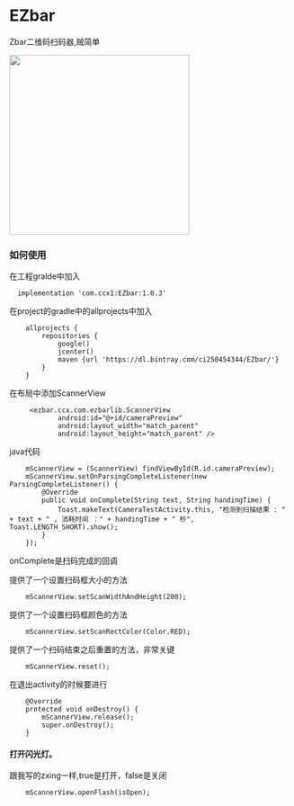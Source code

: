 # EZbar

Zbar二维码扫码器,贼简单

<img src="/gif/img.gif" width="320px" />

### 如何使用

在工程gralde中加入

      implementation 'com.ccx1:EZbar:1.0.3'


在project的gradle中的allprojects中加入


        allprojects {
            repositories {
                google()
                jcenter()
                maven {url 'https://dl.bintray.com/ci250454344/EZbar/'}
            }
        }


在布局中添加ScannerView


         <ezbar.ccx.com.ezbarlib.ScannerView
                android:id="@+id/cameraPreview"
                android:layout_width="match_parent"
                android:layout_height="match_parent" />

java代码

        mScannerView = (ScannerView) findViewById(R.id.cameraPreview);
        mScannerView.setOnParsingCompleteListener(new ParsingCompleteListener() {
            @Override
            public void onComplete(String text, String handingTime) {
                Toast.makeText(CameraTestActivity.this, "检测到扫描结果 : " + text + " , 消耗时间 ：" + handingTime + " 秒", Toast.LENGTH_SHORT).show();
            }
        });

onComplete是扫码完成的回调

提供了一个设置扫码框大小的方法

        mScannerView.setScanWidthAndHeight(200);


提供了一个设置扫码框颜色的方法

        mScannerView.setScanRectColor(Color.RED);

提供了一个扫码结束之后重置的方法，非常关键

        mScannerView.reset();

在退出activity的时候要进行

        @Override
        protected void onDestroy() {
            mScannerView.release();
            super.onDestroy();
        }


#### 打开闪光灯。

跟我写的zxing一样,true是打开，false是关闭

        mScannerView.openFlash(isOpen);

